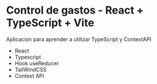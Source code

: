 # Control de gastos - React + TypeScript + Vite

Aplicacion para aprender a utilizar TypeScript y ContextAPI

- React
- Typescript
- Hook useReducer
- TailWindCSS
- Context API
